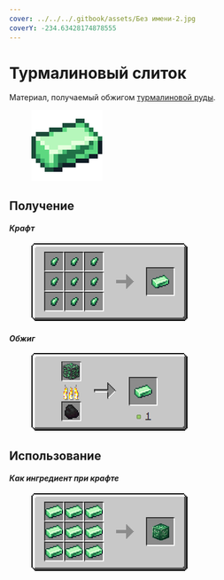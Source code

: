 ```yaml
---
cover: ../../../.gitbook/assets/Без имени-2.jpg
coverY: -234.63428174878555
---
```


# Турмалиновый слиток

Материал, получаемый обжигом [турмалиновой руды](../../rudy/turmalinovaya-ruda.md).

<figure><img src="../../../.gitbook/assets/green_ore_ingot.png" alt=""><figcaption></figcaption></figure>

## Получение

#### _Крафт_

<figure><img src="../../../.gitbook/assets/green_ore_ingot_result-x1.png" alt=""><figcaption></figcaption></figure>

#### _Обжиг_

<figure><img src="../../../.gitbook/assets/green_ore_ingot_result.gif" alt=""><figcaption></figcaption></figure>

## Использование

#### _Как ингредиент при крафте_

<figure><img src="../../../.gitbook/assets/green_ore_block_result-x1.png" alt=""><figcaption></figcaption></figure>
